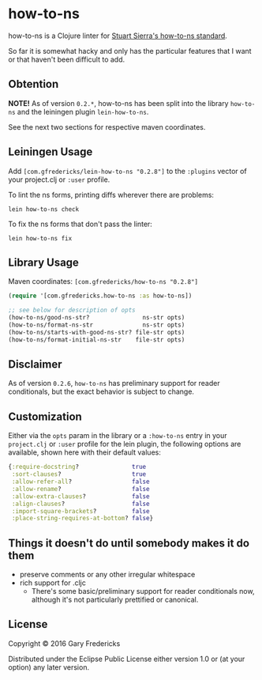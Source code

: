 # how-to-ns

how-to-ns is a Clojure linter for
[Stuart Sierra's how-to-ns standard](https://stuartsierra.com/2016/clojure-how-to-ns.html).

So far it is somewhat hacky and only has the particular features that
I want or that haven't been difficult to add.

## Obtention

**NOTE!** As of version `0.2.*`, how-to-ns has been split into the
library `how-to-ns` and the leiningen plugin `lein-how-to-ns`.

See the next two sections for respective maven coordinates.

## Leiningen Usage

Add `[com.gfredericks/lein-how-to-ns "0.2.8"]` to the `:plugins` vector
of your project.clj or `:user` profile.

To lint the ns forms, printing diffs wherever there are problems:
```
lein how-to-ns check
```

To fix the ns forms that don't pass the linter:
```
lein how-to-ns fix
```

## Library Usage

Maven coordinates: `[com.gfredericks/how-to-ns "0.2.8"]`

``` clojure
(require '[com.gfredericks.how-to-ns :as how-to-ns])

;; see below for description of opts
(how-to-ns/good-ns-str?               ns-str opts)
(how-to-ns/format-ns-str              ns-str opts)
(how-to-ns/starts-with-good-ns-str? file-str opts)
(how-to-ns/format-initial-ns-str    file-str opts)
```

## Disclaimer

As of version `0.2.6`, `how-to-ns` has preliminary support for reader
conditionals, but the exact behavior is subject to change.

## Customization

Either via the `opts` param in the library or a `:how-to-ns` entry in
your `project.clj` or `:user` profile for the lein plugin, the
following options are available, shown here with their default values:

``` clojure
{:require-docstring?               true
 :sort-clauses?                    true
 :allow-refer-all?                 false
 :allow-rename?                    false
 :allow-extra-clauses?             false
 :align-clauses?                   false
 :import-square-brackets?          false
 :place-string-requires-at-bottom? false}
```

## Things it doesn't do until somebody makes it do them

- preserve comments or any other irregular whitespace
- rich support for .cljc
  - There's some basic/preliminary support for reader conditionals now, although it's not particularly prettified or canonical.

## License

Copyright © 2016 Gary Fredericks

Distributed under the Eclipse Public License either version 1.0 or (at
your option) any later version.
